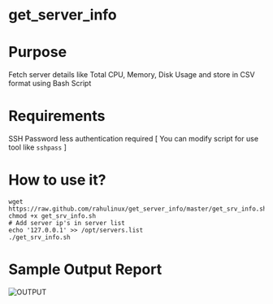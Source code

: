 get_server_info
===============

# Purpose 
Fetch server details like Total CPU, Memory, Disk Usage and store in CSV format using Bash Script 

# Requirements
SSH Password less authentication required 
[ You can modify script for use tool like `sshpass` ]


# How to use it?
```
wget https://raw.github.com/rahulinux/get_server_info/master/get_srv_info.sh
chmod +x get_srv_info.sh
# Add server ip's in server list
echo '127.0.0.1' >> /opt/servers.list
./get_srv_info.sh
```

# Sample Output Report
![OUTPUT](https://raw.github.com/rahulinux/get_server_info/master/output_sample.PNG)

